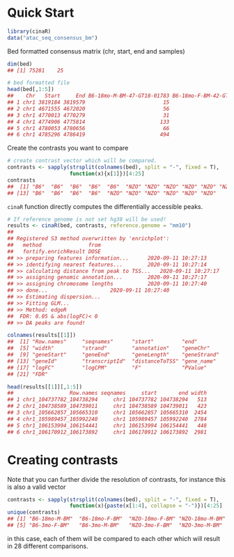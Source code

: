 
<!-- README.md is generated from README.Rmd. Please edit that file -->

# Quick Start

``` r
library(cinaR)
data("atac_seq_consensus_bm")
```

Bed formatted consensus matrix (chr, start, end and samples)

``` r
dim(bed)
## [1] 75281    25
```

``` r
# bed formatted file
head(bed[,1:5])
##    Chr   Start     End B6-18mo-M-BM-47-GT18-01783 B6-18mo-F-BM-42-GT18-01780
## 1 chr1 3819184 3819579                         15                         24
## 2 chr1 4671555 4672020                         56                         39
## 3 chr1 4770013 4770279                         31                         10
## 4 chr1 4774906 4775814                        133                        107
## 5 chr1 4780053 4780656                         66                         48
## 6 chr1 4785296 4786419                        494                        342
```

Create the contrasts you want to compare

``` r
# create contrast vector which will be compared.
contrasts <- sapply(strsplit(colnames(bed), split = "-", fixed = T), 
                    function(x){x[1]})[4:25]
contrasts
##  [1] "B6"  "B6"  "B6"  "B6"  "B6"  "NZO" "NZO" "NZO" "NZO" "NZO" "NZO" "B6" 
## [13] "B6"  "B6"  "B6"  "B6"  "NZO" "NZO" "NZO" "NZO" "NZO" "NZO"
```

`cinaR` function directly computes the differentially accessible peaks.

``` r
# If reference genome is not set hg38 will be used!
results <- cinaR(bed, contrasts, reference.genome = "mm10")
## 
## Registered S3 method overwritten by 'enrichplot':
##   method               from
##   fortify.enrichResult DOSE
## >> preparing features information...      2020-09-11 10:27:13 
## >> identifying nearest features...        2020-09-11 10:27:14 
## >> calculating distance from peak to TSS...   2020-09-11 10:27:17 
## >> assigning genomic annotation...        2020-09-11 10:27:17 
## >> assigning chromosome lengths           2020-09-11 10:27:40 
## >> done...                    2020-09-11 10:27:40 
## >> Estimating dispersion...
## >> Fitting GLM...
## >> Method: edgeR
##  FDR: 0.05 & abs(logFC)< 0 
## >> DA peaks are found!
```

``` r
colnames(results[[1]])
##  [1] "Row.names"     "seqnames"      "start"         "end"          
##  [5] "width"         "strand"        "annotation"    "geneChr"      
##  [9] "geneStart"     "geneEnd"       "geneLength"    "geneStrand"   
## [13] "geneId"        "transcriptId"  "distanceToTSS" "gene_name"    
## [17] "logFC"         "logCPM"        "F"             "PValue"       
## [21] "FDR"
```

``` r
head(results[[1]][,1:5])
##                  Row.names seqnames     start       end width
## 1 chr1_104737782_104738294     chr1 104737782 104738294   513
## 2 chr1_104738589_104739011     chr1 104738589 104739011   423
## 3 chr1_105662857_105665310     chr1 105662857 105665310  2454
## 4 chr1_105989457_105992240     chr1 105989457 105992240  2784
## 5 chr1_106153994_106154441     chr1 106153994 106154441   448
## 6 chr1_106170912_106173892     chr1 106170912 106173892  2981
```

# Creating contrasts

Note that you can further divide the resolution of contrasts, for
instance this is also a valid vector

``` r
contrasts <- sapply(strsplit(colnames(bed), split = "-", fixed = T), 
                    function(x){paste(x[1:4], collapse = "-")})[4:25]
unique(contrasts)
## [1] "B6-18mo-M-BM"  "B6-18mo-F-BM"  "NZO-18mo-F-BM" "NZO-18mo-M-BM"
## [5] "B6-3mo-F-BM"   "B6-3mo-M-BM"   "NZO-3mo-F-BM"  "NZO-3mo-M-BM"
```

in this case, each of them will be compared to each other which will
result in 28 different comparisons.
